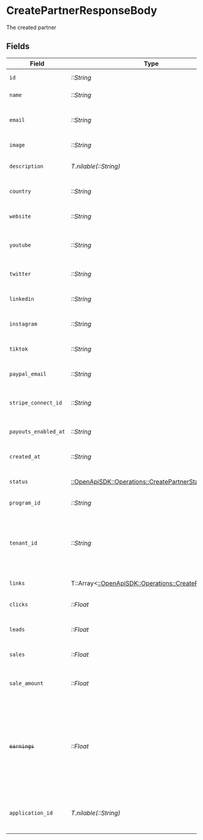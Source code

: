 # CreatePartnerResponseBody

The created partner


## Fields

| Field                                                                                                                                                                                               | Type                                                                                                                                                                                                | Required                                                                                                                                                                                            | Description                                                                                                                                                                                         |
| --------------------------------------------------------------------------------------------------------------------------------------------------------------------------------------------------- | --------------------------------------------------------------------------------------------------------------------------------------------------------------------------------------------------- | --------------------------------------------------------------------------------------------------------------------------------------------------------------------------------------------------- | --------------------------------------------------------------------------------------------------------------------------------------------------------------------------------------------------- |
| `id`                                                                                                                                                                                                | *::String*                                                                                                                                                                                          | :heavy_check_mark:                                                                                                                                                                                  | The partner's unique ID on Dub.                                                                                                                                                                     |
| `name`                                                                                                                                                                                              | *::String*                                                                                                                                                                                          | :heavy_check_mark:                                                                                                                                                                                  | The partner's full legal name.                                                                                                                                                                      |
| `email`                                                                                                                                                                                             | *::String*                                                                                                                                                                                          | :heavy_check_mark:                                                                                                                                                                                  | The partner's email address. Should be a unique value across Dub.                                                                                                                                   |
| `image`                                                                                                                                                                                             | *::String*                                                                                                                                                                                          | :heavy_check_mark:                                                                                                                                                                                  | The partner's avatar image.                                                                                                                                                                         |
| `description`                                                                                                                                                                                       | *T.nilable(::String)*                                                                                                                                                                               | :heavy_minus_sign:                                                                                                                                                                                  | A brief description of the partner and their background.                                                                                                                                            |
| `country`                                                                                                                                                                                           | *::String*                                                                                                                                                                                          | :heavy_check_mark:                                                                                                                                                                                  | The partner's country (required for tax purposes).                                                                                                                                                  |
| `website`                                                                                                                                                                                           | *::String*                                                                                                                                                                                          | :heavy_check_mark:                                                                                                                                                                                  | The partner's website URL (including the https protocol).                                                                                                                                           |
| `youtube`                                                                                                                                                                                           | *::String*                                                                                                                                                                                          | :heavy_check_mark:                                                                                                                                                                                  | The partner's YouTube channel username (e.g. `johndoe`).                                                                                                                                            |
| `twitter`                                                                                                                                                                                           | *::String*                                                                                                                                                                                          | :heavy_check_mark:                                                                                                                                                                                  | The partner's Twitter username (e.g. `johndoe`).                                                                                                                                                    |
| `linkedin`                                                                                                                                                                                          | *::String*                                                                                                                                                                                          | :heavy_check_mark:                                                                                                                                                                                  | The partner's LinkedIn username (e.g. `johndoe`).                                                                                                                                                   |
| `instagram`                                                                                                                                                                                         | *::String*                                                                                                                                                                                          | :heavy_check_mark:                                                                                                                                                                                  | The partner's Instagram username (e.g. `johndoe`).                                                                                                                                                  |
| `tiktok`                                                                                                                                                                                            | *::String*                                                                                                                                                                                          | :heavy_check_mark:                                                                                                                                                                                  | The partner's TikTok username (e.g. `johndoe`).                                                                                                                                                     |
| `paypal_email`                                                                                                                                                                                      | *::String*                                                                                                                                                                                          | :heavy_check_mark:                                                                                                                                                                                  | The partner's PayPal email (for receiving payouts via PayPal).                                                                                                                                      |
| `stripe_connect_id`                                                                                                                                                                                 | *::String*                                                                                                                                                                                          | :heavy_check_mark:                                                                                                                                                                                  | The partner's Stripe Connect ID (for receiving payouts via Stripe).                                                                                                                                 |
| `payouts_enabled_at`                                                                                                                                                                                | *::String*                                                                                                                                                                                          | :heavy_check_mark:                                                                                                                                                                                  | The date when the partner enabled payouts.                                                                                                                                                          |
| `created_at`                                                                                                                                                                                        | *::String*                                                                                                                                                                                          | :heavy_check_mark:                                                                                                                                                                                  | The date when the partner was created on Dub.                                                                                                                                                       |
| `status`                                                                                                                                                                                            | [::OpenApiSDK::Operations::CreatePartnerStatus](../../models/operations/createpartnerstatus.md)                                                                                                     | :heavy_check_mark:                                                                                                                                                                                  | The status of the partner's enrollment in the program.                                                                                                                                              |
| `program_id`                                                                                                                                                                                        | *::String*                                                                                                                                                                                          | :heavy_check_mark:                                                                                                                                                                                  | The program's unique ID on Dub.                                                                                                                                                                     |
| `tenant_id`                                                                                                                                                                                         | *::String*                                                                                                                                                                                          | :heavy_check_mark:                                                                                                                                                                                  | The partner's unique ID within your database. Can be useful for associating the partner with a user in your database and retrieving/update their data in the future.                                |
| `links`                                                                                                                                                                                             | T::Array<[::OpenApiSDK::Operations::CreatePartnerLink](../../models/operations/createpartnerlink.md)>                                                                                               | :heavy_check_mark:                                                                                                                                                                                  | The partner's referral links in this program.                                                                                                                                                       |
| `clicks`                                                                                                                                                                                            | *::Float*                                                                                                                                                                                           | :heavy_check_mark:                                                                                                                                                                                  | The total number of clicks on the partner's links.                                                                                                                                                  |
| `leads`                                                                                                                                                                                             | *::Float*                                                                                                                                                                                           | :heavy_check_mark:                                                                                                                                                                                  | The total number of leads generated by the partner's links.                                                                                                                                         |
| `sales`                                                                                                                                                                                             | *::Float*                                                                                                                                                                                           | :heavy_check_mark:                                                                                                                                                                                  | The total number of sales generated by the partner's links.                                                                                                                                         |
| `sale_amount`                                                                                                                                                                                       | *::Float*                                                                                                                                                                                           | :heavy_check_mark:                                                                                                                                                                                  | The total amount of sales (in cents) generated by the partner's links.                                                                                                                              |
| ~~`earnings`~~                                                                                                                                                                                      | *::Float*                                                                                                                                                                                           | :heavy_check_mark:                                                                                                                                                                                  | : warning: ** DEPRECATED **: This will be removed in a future release, please migrate away from it as soon as possible.<br/><br/>DEPRECATED: The total earnings/commissions accrued by the partner's links. |
| `application_id`                                                                                                                                                                                    | *T.nilable(::String)*                                                                                                                                                                               | :heavy_minus_sign:                                                                                                                                                                                  | If the partner submitted an application to join the program, this is the ID of the application.                                                                                                     |